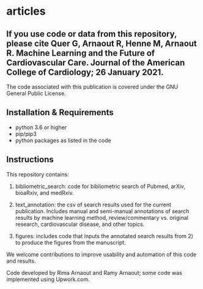 # articles

## If you use code or data from this repository, please cite Quer G, Arnaout R, Henne M, Arnaout R. Machine Learning and the Future of Cardiovascular Care. Journal of the American College of Cardiology; 26 January 2021.

The code associated with this publication is covered under the GNU General Public License.

## Installation & Requirements

- python 3.6 or higher
- pip/pip3
- python packages as listed in the code

## Instructions

This repository contains:

1) bibliometric_search: code for bibliometric search of Pubmed, arXiv, bioaRxiv, and medRxiv.

2) text_annotation: the csv of search results used for the current publication. Includes manual and semi-manual annotations of search results by machine learning method, review/commentary vs. original research, cardiovascular disease, and other topics.

3) figures: includes code that inputs the annotated search results from 2) to produce the figures from the manuscript.

We welcome contributions to improve usability and automation of this code and results.

Code developed by Rima Arnaout and Ramy Arnaout; some code was implemented using Upwork.com.